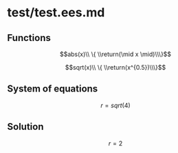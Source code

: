 # test/test.ees.md

## Functions

$$abs(x)\\ \{ \\return(\mid x \mid)\\\}$$

$$sqrt(x)\\ \{ \\return(x^{0.5})\\\}$$

## System of equations

$$r = sqrt\left(
4\right)$$

## Solution

$$r = 2$$

